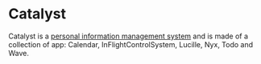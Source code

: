 # Catalyst



Catalyst is a [personal information management system](https://en.wikipedia.org/wiki/Personal_information_management) and is made of a collection of app: Calendar, InFlightControlSystem, Lucille, Nyx, Todo and Wave.



